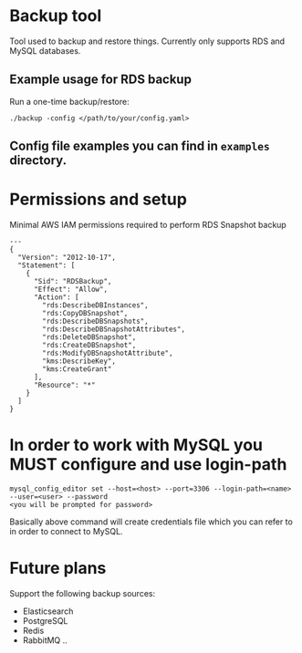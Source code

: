 # Backup tool

Tool used to backup and restore things.
Currently only supports RDS and MySQL databases.


## Example usage for RDS backup

Run a one-time backup/restore:

```
./backup -config </path/to/your/config.yaml>
```

## Config file examples you can find in `examples` directory.

# Permissions and setup

Minimal AWS IAM permissions required to perform RDS Snapshot backup
```
---
{
  "Version": "2012-10-17",
  "Statement": [
    {
      "Sid": "RDSBackup",
      "Effect": "Allow",
      "Action": [
        "rds:DescribeDBInstances",
        "rds:CopyDBSnapshot",
        "rds:DescribeDBSnapshots",
        "rds:DescribeDBSnapshotAttributes",
        "rds:DeleteDBSnapshot",
        "rds:CreateDBSnapshot",
        "rds:ModifyDBSnapshotAttribute",
        "kms:DescribeKey",
        "kms:CreateGrant"
      ],
      "Resource": "*"
    }
  ]
}
```
# In order to work with MySQL you MUST configure and use login-path
```
mysql_config_editor set --host=<host> --port=3306 --login-path=<name> --user=<user> --password
<you will be prompted for password>
```
Basically above command will create credentials file which you can refer to in order to connect to MySQL.


# Future plans

Support the following backup sources:

- Elasticsearch
- PostgreSQL
- Redis
- RabbitMQ
..
